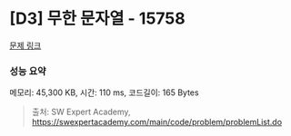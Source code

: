 # [D3] 무한 문자열 - 15758 

[문제 링크](https://swexpertacademy.com/main/code/problem/problemDetail.do?contestProbId=AYP5JmsqcngDFATW) 

### 성능 요약

메모리: 45,300 KB, 시간: 110 ms, 코드길이: 165 Bytes



> 출처: SW Expert Academy, https://swexpertacademy.com/main/code/problem/problemList.do